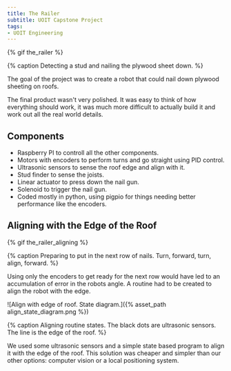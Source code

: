 ```yaml
---
title: The Railer
subtitle: UOIT Capstone Project
tags:
- UOIT Engineering
---
```


{% gif the_railer %}

{% caption Detecting a stud and nailing the plywood sheet down. %}

The goal of the project was to create a robot that could nail down plywood sheeting on roofs. 

The final product wasn't very polished. It was easy to think of how everything should work, it was much more difficult to actually build it and work out all the real world details.

## Components

- Raspberry PI to controll all the other components.
- Motors with encoders to perform turns and go straight using PID control.
- Ultrasonic sensors to sense the roof edge and align with it.
- Stud finder to sense the joists.
- Linear actuator to press down the nail gun.
- Solenoid to trigger the nail gun.
- Coded mostly in python, using pigpio for things needing better performance like the encoders.

## Aligning with the Edge of the Roof

{% gif the_railer_aligning %}

{% caption Preparing to put in the next row of nails. Turn, forward, turn, align, forward. %}

Using only the encoders to get ready for the next row would have led to an accumulation of error in the robots angle. A routine had to be created to align the robot with the edge.

![Align with edge of roof. State diagram.]({% asset_path align_state_diagram.png %})

{% caption Aligning routine states. The black dots are ultrasonic sensors. The line is the edge of  the roof. %}

We used some ultrasonic sensors and a simple state based program to align it with the edge of the roof. This solution was cheaper and simpler than our other options: computer vision or a local positioning system.